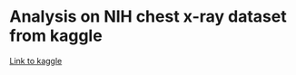 # Analysis on NIH chest x-ray dataset from kaggle

[Link to kaggle](https://www.kaggle.com/juukaup/chest-x-ray-pathologies-predict)

